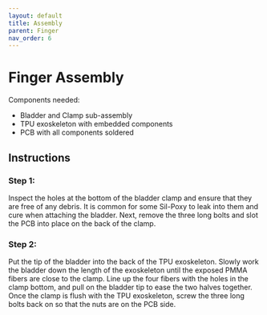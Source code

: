 ```yaml
---
layout: default
title: Assembly
parent: Finger
nav_order: 6
--- 
```


# Finger Assembly

Components needed:
- Bladder and Clamp sub-assembly
- TPU exoskeleton with embedded components
- PCB with all components soldered

## Instructions

### Step 1: 

Inspect the holes at the bottom of the bladder clamp and ensure that they are free of any debris. It is common for some Sil-Poxy to leak into them and cure when attaching the bladder. Next, remove the three long bolts and slot the PCB into place on the back of the clamp.

### Step 2:

Put the tip of the bladder into the back of the TPU exoskeleton. Slowly work the bladder down the length of the exoskeleton until the exposed PMMA fibers are close to the clamp. Line up the four fibers with the holes in the clamp bottom, and pull on the bladder tip to ease the two halves together. Once the clamp is flush with the TPU exoskeleton, screw the three long bolts back on so that the nuts are on the PCB side. 
